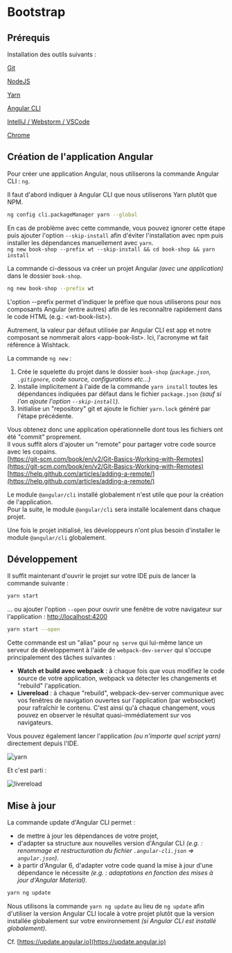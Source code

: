 # Bootstrap

## Prérequis

Installation des outils suivants :

[Git](../tools/git.md)

[NodeJS](../tools/nodejs.md)

[Yarn](../tools/yarn/)

[Angular CLI](../tools/angular-cli.md)

[IntelliJ / Webstorm / VSCode](../tools/intellij-webstorm-vscode)

[Chrome](../tools/chrome.md)

## Création de l'application Angular

Pour créer une application Angular, nous utiliserons la commande Angular CLI : `ng`.

Il faut d'abord indiquer à Angular CLI que nous utiliserons Yarn plutôt que NPM.

```bash
ng config cli.packageManager yarn --global
```


En cas de problème avec cette commande, vous pouvez ignorer cette étape puis ajouter l'option `--skip-install` afin d'éviter l'installation avec npm puis installer les dépendances manuellement avec `yarn`.  
`ng new book-shop --prefix wt --skip-install && cd book-shop && yarn install`


La commande ci-dessous va créer un projet Angular _\(avec une application\)_ dans le dossier `book-shop`.

```bash
ng new book-shop --prefix wt
```


L'option --prefix permet d'indiquer le préfixe que nous utiliserons pour nos composants Angular \(entre autres\) afin de les reconnaître rapidement dans le code HTML \(e.g.: &lt;wt-book-list&gt;\).

Autrement, la valeur par défaut utilisée par Angular CLI est app  et notre composant se nommerait alors &lt;app-book-list&gt;. Ici, l'acronyme wt fait référence à Wishtack.


La commande `ng new` :

1. Crée le squelette du projet dans le dossier `book-shop` _\(`package.json`, `.gitignore`, code source, configurations etc...\)_
2. Installe implicitement à l'aide de la commande `yarn install` toutes les dépendances indiquées par défaut dans le fichier `package.json` _\(sauf si l'on ajoute l'option `--skip-install`\)_. 
3. Initialise un "repository" git et ajoute le fichier `yarn.lock` généré par l'étape précédente.


Vous obtenez donc une application opérationnelle dont tous les fichiers ont été "commit" proprement.  
Il vous suffit alors d'ajouter un "remote" pour partager votre code source avec les copains.  
[https://git-scm.com/book/en/v2/Git-Basics-Working-with-Remotes](https://git-scm.com/book/en/v2/Git-Basics-Working-with-Remotes)  
[https://help.github.com/articles/adding-a-remote/](https://help.github.com/articles/adding-a-remote/)



Le module `@angular/cli` installé globalement n'est utile que pour la création de l'application.  
Pour la suite, le module `@angular/cli` sera installé localement dans chaque projet.

Une fois le projet initialisé, les développeurs n'ont plus besoin d'installer le module `@angular/cli` globalement.


## Développement

Il suffit maintenant d'ouvrir le projet sur votre IDE puis de lancer la commande suivante :

```bash
yarn start
```

... ou ajouter l'option `--open` pour ouvrir une fenêtre de votre navigateur sur l'application : [http://localhost:4200](http://localhost:4200)

```bash
yarn start --open
```

Cette commande est un "alias" pour `ng serve` qui lui-même lance un serveur de développement à l'aide de `webpack-dev-server` qui s'occupe principalement des tâches suivantes :

* **Watch et build avec webpack** : à chaque fois que vous modifiez le code source de votre application, webpack va détecter les changements et "rebuild" l'application.
* **Livereload** : à chaque "rebuild", webpack-dev-server communique avec vos fenêtres de navigation ouvertes sur l'application \(par websocket\) pour rafraîchir le contenu. C'est ainsi qu'à chaque changement, vous pouvez en observer le résultat quasi-immédiatement sur vos navigateurs.

 Vous pouvez également lancer l'application _\(ou n'importe quel script yarn\)_ directement depuis l'IDE.

![yarn](../.gitbook/assets/intellij-yarn-start.gif)

Et c'est parti :

![livereload](../.gitbook/assets/livereload.gif)

## Mise à jour

La commande update d'Angular CLI permet :

* de mettre à jour les dépendances de votre projet,
* d'adapter sa structure aux nouvelles version d'Angular CLI _\(e.g. : renommage et restructuration du fichier `.angular-cli.json` =&gt; `angular.json`\)_.
* à partir d'Angular 6, d'adapter votre code quand la mise à jour d'une dépendance le nécessite _\(e.g. : adaptations en fonction des mises à jour d'Angular Material\)_. 

```bash
yarn ng update
```


Nous utilisons la commande `yarn ng update` au lieu de `ng update` afin d'utiliser la version Angular CLI locale à votre projet plutôt que la version installée globalement sur votre environnement _\(si Angular CLI est installé globalement\)_. 


Cf. [https://update.angular.io](https://update.angular.io)


